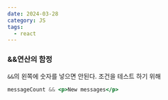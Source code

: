 ```yaml
---
date: 2024-03-28
category: JS
tags:
  - react
---
```

### &&연산의 함정
`&&`의 왼쪽에 숫자를 넣으면 안된다.
조건을 테스트 하기 위해

```jsx
messageCount && <p>New messages</p>
```
